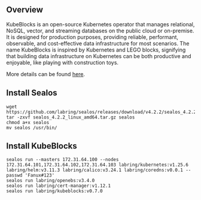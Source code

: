 ## Overview

KubeBlocks is an open-source Kubernetes operator that manages relational, NoSQL, vector, and streaming databases on the public cloud or on-premise. It is designed for production purposes, providing reliable, performant, observable, and cost-effective data infrastructure for most scenarios. The name KubeBlocks is inspired by Kubernetes and LEGO blocks, signifying that building data infrastructure on Kubernetes can be both productive and enjoyable, like playing with construction toys.

More details can be found [here](https://github.com/apecloud/kubeblocks).

## Install Sealos

```shell
wget https://github.com/labring/sealos/releases/download/v4.2.2/sealos_4.2.2_linux_amd64.tar.gz
tar -zxvf sealos_4.2.2_linux_amd64.tar.gz sealos
chmod a+x sealos 
mv sealos /usr/bin/
```

## Install KubeBlocks

```shell
sealos run --masters 172.31.64.100 --nodes 172.31.64.101,172.31.64.102,172.31.64.103 labring/kubernetes:v1.25.6 labring/helm:v3.11.3 labring/calico:v3.24.1 labring/coredns:v0.0.1 --passwd 'Fanux#123'
sealos run labring/openebs:v3.4.0
sealos run labring/cert-manager:v1.12.1
sealos run labring/kubeblocks:v0.7.0
```
